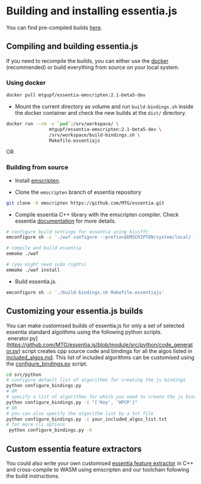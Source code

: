 
# Building and installing essentia.js

You can find pre-compiled builds [here](https://github.com/MTG/essentia.js/tree/module/dist).


## Compiling and building essentia.js

If you need to recompile the builds, you can either use the [docker](https://docs.docker.com/install/) (recommended) or build everything from source on your local system.


### Using docker

```bash
docker pull mtgupf/essentia-emscripten:2.1-beta5-dev
```
- Mount the current directory as volume and run `build-bindings.sh` inside the docker container and check the new builds at the `dist/` directory.

```bash
docker run --rm -v `pwd`:/srv/workspace/ \
                mtgupf/essentia-emscripten:2.1-beta5-dev \
                /srv/workspace/build-bindings.sh \
                Makefile.essentiajs
```

OR 

### Building from source


* Install [emscripten](https://emscripten.org/docs/getting_started/downloads.html).

* Clone the `emscripten` branch of essentia repository
```bash
git clone -b emscripten https://github.com/MTG/essentia.git
```

* Compile essentia C++ library with the emscripten compiler. Check essentia [documentation](https://essentia.upf.edu/documentation/installing.html#compiling-essentia) for more details.


```bash
# configure build settings for essentia using kissfft
emconfigure sh -c './waf configure --prefix=$EMSCRIPTEN/system/local/ --build-static --lightweight= --fft=KISS --emscripten'

# compile and build essentia
emmake ./waf

# (you might need sudo rights)
emmake ./waf install
```

* Build essentia.js.

```bash
emconfigure sh -c './build-bindings.sh Makefile.essentiajs'
```


## Customizing your essentia.js builds


You can make customised builds of essentia.js for only a set of selected essentia standard algoithms using the following python scripts.
&nbsp;enerator.py](https://github.com/MTG/essentia.js/blob/module/src/python/code_generator.py) script creates cpp source code and bindings for all the algos listed in [included_algos.md](https://github.com/MTG/essentia.js/blob/module/src/python/included_algos.md). This list of included algorithms can be customised using the [configure_bindings.py](https://github.com/MTG/essentia.js/blob/module/src/python/configure_bindings.py) script.

```bash
cd src/python
# configure default list of algorithms for creating the js bindings
python configure_bindings.py 
# OR
# specify a list of algorithms for which you need to create the js bindings
python configure_bindings.py -i "['Key', 'HPCP']"
# OR
# you can also specify the algorithm list by a txt file
python configure_bindings.py -i your_included_algos_list.txt
# for more cli options
 python configure_bindings.py -h
```



## Custom essentia feature extractors 

You could also write  your own customised [essentia feature extractor](https://essentia.upf.edu/howto_standard_extractor.html) in C++ and cross-compile to WASM using emscripten and our toolchain following the build instructions.


&nbsp;
